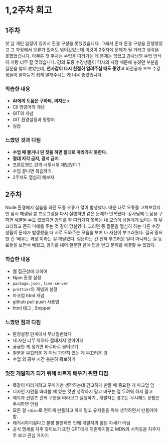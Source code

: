 # 1,2주차 회고

## 1주차

첫 날 개인 일정이 있어서 환경 구성을 못했었습니다. 그래서 혼자 환경 구성을 진행했었고 그 과정에서 오류가 있어도 넘어갔었는데 이것이 2주차에 문제가 될 거라고 생각을 못했었습니다. 아무튼 첫 주차는 수업을 따라가는 데 문제는 없었고 강사님의 수업 방식이 저랑 너무 잘 맞았습니다. 강의 도중 수강생들이 각자의 사정 때문에 놓쳤던 부분을 질문을 많이 했었는데, **천사같이 다시 친절히 알려주실 때도 좋았고** 비전공자 초보 수강생들이 알아듣기 쉽게 말해주시는 게 너무 좋았습니다.

### 학습한 내용

- **AI에게 도움은 구하되, 의지는 x**
- Cli 명령어와 개념
- GIT의 개념
- GIT 환경설정과 명령어
- 실습

### 느꼈던 것과 다짐

- **수업 때 졸거나 딴 짓을 하면 절대로 따라가지 못한다.**
- **절대 지각 금지, 결석 금지**
- 프론트엔드 강의 너무너무 재밌잖아 ?
- 수업 끝나면 복습하기.
- 2주차도 열심히 해보자

## 2주차

Node 환경에서 실습을 하던 도중 오류가 많이 발생했다. 배운 대로 오류를 고쳐보았지만 잠시 해결될 뿐 프로그램을 다시 실행하면 같은 문제가 반복됐다. 강사님께 도움을 구하면 해결될 수도 있었지만 강의를 잘 따라가지 못하는 내 모습이 남들에게 보이는 게 부끄러웠고 괜히 피해를 주는 것 같아 망설였다. 그러던 중 질문을 열심히 하는 다른 수강생들이 문제가 발생했을 때 서로 도와주는 모습을 보며 나 자신이 부끄러웠다. 결국 중요한 건 ‘배우는 과정’이라는 걸 깨달았다. 질문하는 건 전혀 부끄러운 일이 아니라는 걸 동료들을 보면서 배웠고, 용기를 내어 질문한 끝에 답을 얻고 문제를 해결할 수 있었다.

### 학습한 내용

- 웹 접근성에 대하여
- Npm 환경 설정
- `package.json` , `live-server`
- `prettier`의 개념과 설정
- 마크업 html 개념
- github pull push 사용법
- html 태그 , Snippet

### 느꼈던 점과 다짐

- 환경설정 단계에서 무너질뻔했다
- 내 자신 너무 약하다 절대지지 않아야지
- 궁금한 게 생기면 바로바로 물어보기
- 질문을 부끄러운 게 아님 가만히 있는 게 부끄러운 것
- 수업 외 공부 시간 충분히 확보하기

### **멋진 개발자가 되기 위해 바르게 배우기 위한 다짐**

- 똑같이 따라가려고 꾸미기만 생각하는데 견고하게 만들 때 중요한 게 마크업 임
- 디자인 시안을 바라볼 때 있는 것만 생각하지 말고 바꾸는 걸 두려워 하지 말고
- 제목과 컨텐츠 간의 구분을 바라보고 실행하기 , 개발자는 경고는 무시해도 문법은 무시하면 안됨
- 모든 걸 `<div>`로 편하게 만들려고 하지 말고 유저들을 위해 생각하면서 만들어야 함.
- 레거시하기싫다고 불평 불만하면 안돼 개발자의 참된 자세가 아님
- 공식 명세를 자주 찾아보기 또한 GPT에게 의존하지말고 MDN과 서적등을 자주자주 보고 관심 가지기
